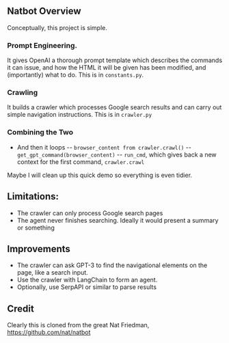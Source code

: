 ## Natbot Overview

Conceptually, this project is simple.

### Prompt Engineering.

It gives OpenAI a thorough prompt template which describes the commands it can issue, and how the HTML it will be given has been modified, and (importantly) what to do. This is in `constants.py`.

### Crawling
It builds a crawler which processes Google search results and can carry out simple navigation instructions. This is in `crawler.py`

### Combining the Two

- And then it loops
-- `browser_content from crawler.crawl()`
-- `get_gpt_command(browser_content)`
-- `run_cmd`, which gives back a new context for the first command, `crawler.crawl`

Maybe I will clean up this quick demo so everything is even tidier.

## Limitations:
- The crawler can only process Google search pages
- The agent never finishes searching. Ideally it would present a summary or something

## Improvements
- The crawler can ask GPT-3 to find the navigational elements on the page, like a search input.
- Use the crawler with LangChain to form an agent.
- Optionally, use SerpAPI or similar to parse results

## Credit
Clearly this is cloned from the great Nat Friedman, https://github.com/nat/natbot
